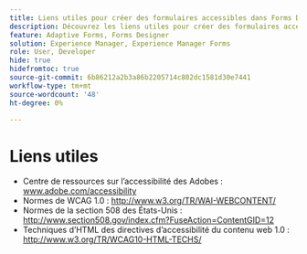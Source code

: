 ```yaml
---
title: Liens utiles pour créer des formulaires accessibles dans Forms Designer
description: Découvrez les liens utiles pour créer des formulaires accessibles dans Forms Designer.
feature: Adaptive Forms, Forms Designer
solution: Experience Manager, Experience Manager Forms
role: User, Developer
hide: true
hidefromtoc: true
source-git-commit: 6b86212a2b3a86b2205714c802dc1581d30e7441
workflow-type: tm+mt
source-wordcount: '48'
ht-degree: 0%

---
```



# Liens utiles

* Centre de ressources sur l’accessibilité des Adobes : www.adobe.com/accessibility
* Normes de WCAG 1.0 : http://www.w3.org/TR/WAI-WEBCONTENT/
* Normes de la section 508 des États-Unis : http://www.section508.gov/index.cfm?FuseAction=ContentGID=12
* Techniques d’HTML des directives d’accessibilité du contenu web 1.0 : http://www.w3.org/TR/WCAG10-HTML-TECHS/
